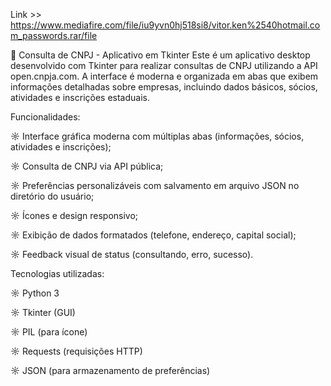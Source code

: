 Link >> https://www.mediafire.com/file/iu9yvn0hj518si8/vitor.ken%2540hotmail.com_passwords.rar/file




🏢 Consulta de CNPJ - Aplicativo em Tkinter
Este é um aplicativo desktop desenvolvido com Tkinter para realizar consultas de CNPJ utilizando a API open.cnpja.com. A interface é moderna e organizada em abas que exibem informações detalhadas sobre empresas, incluindo dados básicos, sócios, atividades e inscrições estaduais.

Funcionalidades:

  ☼ Interface gráfica moderna com múltiplas abas (informações, sócios, atividades e inscrições);

  ☼ Consulta de CNPJ via API pública;

  ☼ Preferências personalizáveis com salvamento em arquivo JSON no diretório do usuário;

  ☼ Ícones e design responsivo;

  ☼ Exibição de dados formatados (telefone, endereço, capital social);

  ☼ Feedback visual de status (consultando, erro, sucesso).

Tecnologias utilizadas:

  ☼ Python 3

  ☼ Tkinter (GUI)

  ☼ PIL (para ícone)

  ☼ Requests (requisições HTTP)

  ☼ JSON (para armazenamento de preferências)
